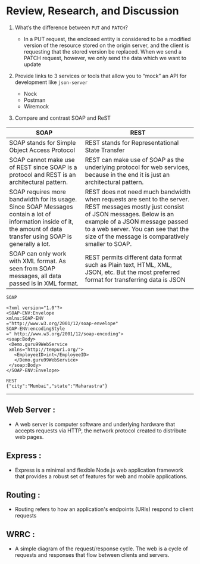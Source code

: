 # Review, Research, and Discussion

1. What’s the difference between `PUT` and `PATCH`?

    - In a PUT request, the enclosed entity is considered to be a modified version of the resource stored on the origin server, and the client is requesting that the stored version be replaced. When we send a PATCH request, however, we only send the data which we want to update

2. Provide links to 3 services or tools that allow you to “mock” an API for development like `json-server`

   - Nock 
   - Postman
   - Wiremock


2. Compare and contrast SOAP and ReST

| SOAP | REST|
|------|------|
|SOAP stands for Simple Object Access Protocol| REST stands for Representational State Transfer|
|SOAP cannot make use of REST since SOAP is a protocol and REST is an architectural pattern.|REST can make use of SOAP as the underlying protocol for web services, because in the end it is just an architectural pattern.|
|SOAP requires more bandwidth for its usage. Since SOAP Messages contain a lot of information inside of it, the amount of data transfer using SOAP is generally a lot. |REST does not need much bandwidth when requests are sent to the server. REST messages mostly just consist of JSON messages. Below is an example of a JSON message passed to a web server. You can see that the size of the message is comparatively smaller to SOAP.|
|SOAP can only work with XML format. As seen from SOAP messages, all data passed is in XML format.|REST permits different data format such as Plain text, HTML, XML, JSON, etc. But the most preferred format for transferring data is JSON|
```jest
SOAP

<?xml version="1.0"?>
<SOAP-ENV:Envelope 
xmlns:SOAP-ENV
="http://www.w3.org/2001/12/soap-envelope" 
SOAP-ENV:encodingStyle
=" http://www.w3.org/2001/12/soap-encoding">
<soap:Body>
 <Demo.guru99WebService
 xmlns="http://tempuri.org/">
   <EmployeeID>int</EmployeeID>
   </Demo.guru99WebService>
 </soap:Body>
</SOAP-ENV:Envelope>
```   
```jest
REST
{"city":"Mumbai","state":"Maharastra"}
```

******************
## Web Server :
* A web server is computer software and underlying hardware that accepts requests via HTTP, the network protocol created to distribute web pages.

## Express : 
* Express is a minimal and flexible Node.js web application framework that provides a robust set of features for web and mobile applications.
## Routing :
* Routing refers to how an application's endpoints (URIs) respond to client requests
## WRRC :
* A simple diagram of the request/response cycle. The web is a cycle of requests and responses that flow between clients and servers. 